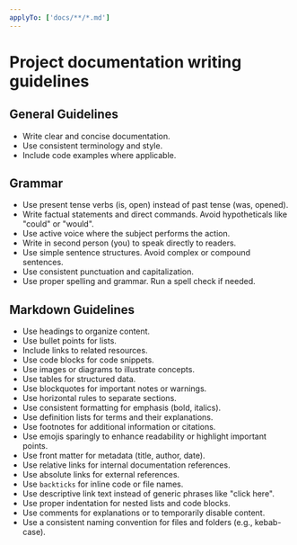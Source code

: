 ```yaml
---
applyTo: ['docs/**/*.md']
---
```


# Project documentation writing guidelines

## General Guidelines

- Write clear and concise documentation.
- Use consistent terminology and style.
- Include code examples where applicable.

## Grammar

- Use present tense verbs (is, open) instead of past tense (was, opened).
- Write factual statements and direct commands. Avoid hypotheticals like "could" or "would".
- Use active voice where the subject performs the action.
- Write in second person (you) to speak directly to readers.
- Use simple sentence structures. Avoid complex or compound sentences.
- Use consistent punctuation and capitalization.
- Use proper spelling and grammar. Run a spell check if needed.

## Markdown Guidelines

- Use headings to organize content.
- Use bullet points for lists.
- Include links to related resources.
- Use code blocks for code snippets.
- Use images or diagrams to illustrate concepts.
- Use tables for structured data.
- Use blockquotes for important notes or warnings.
- Use horizontal rules to separate sections.
- Use consistent formatting for emphasis (bold, italics).
- Use definition lists for terms and their explanations.
- Use footnotes for additional information or citations.
- Use emojis sparingly to enhance readability or highlight important points.
- Use front matter for metadata (title, author, date).
- Use relative links for internal documentation references.
- Use absolute links for external references.
- Use `backticks` for inline code or file names.
- Use descriptive link text instead of generic phrases like "click here".
- Use proper indentation for nested lists and code blocks.
- Use comments for explanations or to temporarily disable content.
- Use a consistent naming convention for files and folders (e.g., kebab-case).
